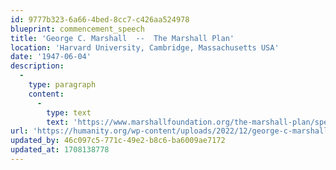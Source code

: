 ```yaml
---
id: 9777b323-6a66-4bed-8cc7-c426aa524978
blueprint: commencement_speech
title: 'George C. Marshall  --  The Marshall Plan'
location: 'Harvard University, Cambridge, Massachusetts USA'
date: '1947-06-04'
description:
  -
    type: paragraph
    content:
      -
        type: text
        text: 'https://www.marshallfoundation.org/the-marshall-plan/speech/'
url: 'https://humanity.org/wp-content/uploads/2022/12/george-c-marshall.jpg'
updated_by: 46c097c5-771c-49e2-b8c6-ba6009ae7172
updated_at: 1708138778
---
```

